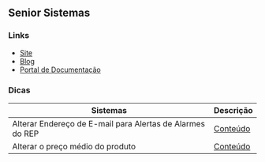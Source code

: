 ## Senior Sistemas

### Links
- [Site](https://www.senior.com.br/)
- [Blog](https://www.senior.com.br/blog)
- [Portal de Documentação](https://documentacao.senior.com.br/)

### Dicas

 Sistemas | Descrição|
| --- | --- |
| Alterar Endereço de E-mail para Alertas de Alarmes do REP | [Conteúdo](https://github.com/gfvendra/help/blob/main/SeniorSistemas/1.md) |
| Alterar o preço médio do produto| [Conteúdo](https://github.com/gfvendra/help/blob/main/SeniorSistemas/2.md) |
